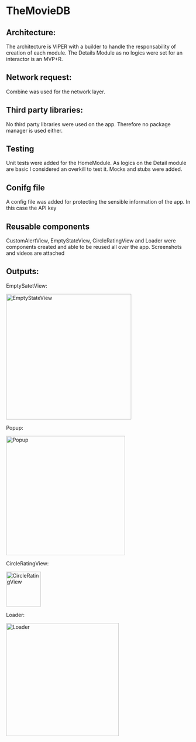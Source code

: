 # TheMovieDB

## Architecture:
The architecture is VIPER with a builder to handle the responsability of creation of each module. The Details Module as no logics were set for an interactor is an MVP+R.

## Network request:
Combine was used for the network layer.

## Third party libraries:
No third party libraries were used on the app. Therefore no package manager is used either.

## Testing
Unit tests were added for the HomeModule. As logics on the Detail module are basic I considered an overkill to test it. Mocks and stubs were added.

## Conifg file

A config file was added for protecting the sensible information of the app. In this case the API key

## Reusable components
CustomAlertView, EmptyStateView, CircleRatingView and Loader were components created and able to be reused all over the app. Screenshots and videos are attached

## Outputs:

EmptySatetView:

<img width="342" alt="EmptyStateView" src="https://github.com/federicoflores/TheMovieDB/assets/28494027/96b43118-20cd-4750-90d1-5550c4347fa5">


Popup:

<img width="325" alt="Popup" src="https://github.com/federicoflores/TheMovieDB/assets/28494027/f451baf8-a896-44a4-a191-d8904351ea5f">

CircleRatingView:

<img width="95" alt="CircleRatingView" src="https://github.com/federicoflores/TheMovieDB/assets/28494027/dd8fd7e6-32fc-4a0a-b2f8-e51d0839a36a">

Loader:

<img width="308" alt="Loader" src="https://github.com/federicoflores/TheMovieDB/assets/28494027/a6ddcd5f-9d30-4bff-8cc6-2192e4d24b75">



